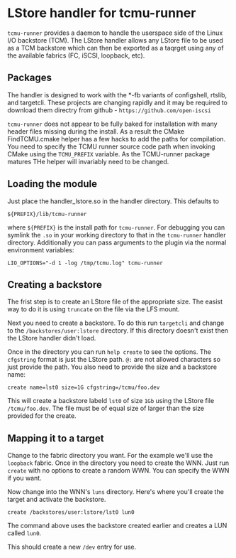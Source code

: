 # LStore handler for tcmu-runner
`tcmu-runner` provides a daemon to handle the userspace side of the Linux I/O backstore (TCM).  The LStore
handler allows any LStore file to be used as a TCM backstore which can then be exported as a taqrget using
any of the available fabrics (FC, iSCSI, loopback, etc).

## Packages
The handler is designed to work with the *-fb variants of configshell, rtslib, and targetcli. These projects
are changing rapidly and it may be required to download them directry from github - `https://github.com/open-iscsi`

`tcmu-runner` does not appear to be fully baked for installation with many header files missing during the install.
As a result the CMake FindTCMU.cmake helper has a few hacks to add the paths for compilation.  You need to specify the
TCMU runner source code path when invoking CMake using the `TCMU_PREFIX` variable. As the TCMU-runner package matures
THe helper will invariably need to be changed.

## Loading the module
Just place the handler_lstore.so in the handler directory.  This defaults to

```
${PREFIX}/lib/tcmu-runner
```

where `${PREFIX}` is the install path for `tcmu-runner`. For debugging you can symlink the `.so` in your working
directory to that in the `tcmu-runner` handler directory.  Additionally you can pass arguments to the plugin via 
the normal environment variables:

```
LIO_OPTIONS="-d 1 -log /tmp/tcmu.log" tcmu-runner
```

## Creating a backstore
The frist step is to create an LStore file of the appropriate size.  The easist way to do it is using `truncate`
on the file via the LFS mount.

Next you need to create a backstore.  To do this run `targetcli` and change to the `/backstores/user:lstore` directory.
If this directory doesn't exist then the LStore handler didn't load.

Once in the directory you can run `help create` to see the options.  The `cfgstring` format is just the LStore path.
`@:` are not allowed characters so just provide the path.  You also need to provide the size and a backstore name:

```
create name=lst0 size=1G cfgstring=/tcmu/foo.dev
```

This will create a backstore labeld `lst0` of size `1Gb` using the LStore file `/tcmu/foo.dev`.  The file must be 
of equal size of larger than the size provided for the create.

## Mapping it to a target
Change to the fabric directory you want. For the example we'll use the `loopback` fabric.  Once in the directory
you need to create the WNN.  Just run `create` with no options to create a random WWN.  You can specify the WWN
if you want.

Now change into the WNN's `luns` directory.  Here's where you'll create the target and activate the backstore.

```
create /backstores/user:lstore/lst0 lun0
```

The command above uses the backstore created earlier and creates a LUN called `lun0`.

This should create a new `/dev` entry for use.

